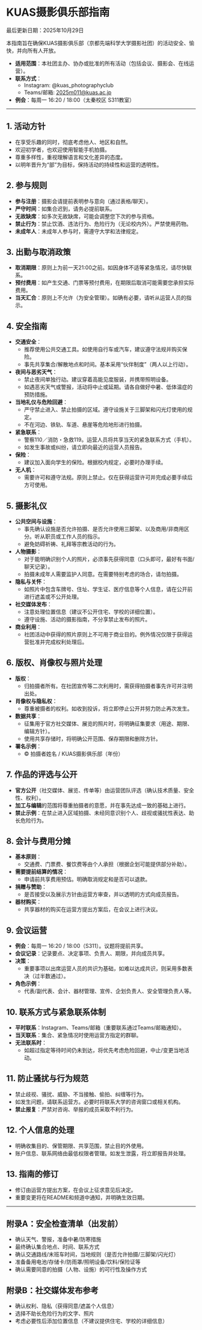 # KUAS摄影俱乐部指南
最后更新日期：2025年10月29日

本指南旨在确保KUAS摄影俱乐部（京都先端科学大学摄影社团）的活动安全、愉快，并向所有人开放。

- **适用范围**：本社团主办、协办或批准的所有活动（包括会议、摄影会、在线运营）。
- **联系方式**：
  - Instagram: @kuas_photographyclub
  - Teams/邮箱: 2025m011@kuas.ac.jp
- **例会**：每周一 16:20 / 18:00（太秦校区 S311教室）

---

## 1. 活动方针
- 在享受乐趣的同时，彻底考虑他人、地区和自然。
- 欢迎初学者，也欢迎使用智能手机拍摄。
- 尊重多样性，重视理解语言和文化差异的态度。
- 以明年晋升为“部”为目标，保持活动的持续性和运营的透明性。

## 2. 参与规则
- **参与注册**：摄影会请提前表明参与意向（通过表格/聊天）。
- **严守时间**：如集合迟到，请务必提前联系。
- **无故缺席**：如多次无故缺席，可能会调整您下次的参与资格。
- **禁止行为**：禁止饮酒、违法行为、危险行为（无论校内外）。严禁使用药物。
- **未成年人**：未成年人参与时，需遵守大学和法律规定。

## 3. 出勤与取消政策
- **取消期限**：原则上为前一天21:00之前。如因身体不适等紧急情况，请尽快联系。
- **预付费用**：如产生交通、门票等预付费用，在期限后取消可能需要您承担实际费用。
- **当天汇合**：原则上不允许（为安全管理）。如确有必要，请听从运营人员的指示。

## 4. 安全指南
- **交通安全**：
  - 推荐使用公共交通工具。如使用自行车或汽车，建议遵守法规并购买保险。
  - 事先共享集合/解散地点和时间。基本采用“伙伴制度”（两人以上行动）。
- **夜间与恶劣天气**：
  - 禁止夜间单独行动。建议穿着高能见度服装，并携带照明设备。
  - 如遇恶劣天气或警报，活动将中止或延期。请各自做好中暑、低体温症的预防措施。
- **当地礼仪与危险回避**：
  - 严守禁止进入、禁止拍摄的区域。遵守设施关于三脚架和闪光灯使用的规定。
  - 不在河边、铁轨、车道、悬崖等危险地形进行拍摄。
- **紧急联系**：
  - 警察110／消防・急救119。运营人员将共享当天的紧急联系方式（手机）。
  - 如发生事故或纠纷，请立即向最近的运营人员报告。
- **保险**：
  - 建议加入面向学生的保险。根据校内规定，必要时办理手续。
- **无人机**：
  - 需要许可和遵守法规。原则上禁止。仅在获得运营许可并完成必要手续后方可使用。

## 5. 摄影礼仪
- **公共空间与设施**：
  - 事先确认设施是否允许拍摄、是否允许使用三脚架、以及商用/非商用区分。听从职员或工作人员的指示。
  - 避免妨碍祈祷、礼拜等宗教活动的行为。
- **人物摄影**：
  - 对于能明确识别个人的照片，必须事先获得同意（口头即可，最好有书面/聊天记录）。
  - 拍摄未成年人需要监护人同意。在需要特别考虑的场合，请勿拍摄。
- **隐私与关怀**：
  - 如照片中包含车牌号、住址、学生证、医疗信息等个人信息，请在公开前进行遮盖或不公开处理。
- **社交媒体发布**：
  - 注意处理位置信息（建议不公开住宅、学校的详细位置）。
  - 遵守设施、活动的摄影指南，不分享禁止发布的照片。
- **商业利用**：
  - 社团活动中获得的照片原则上不可用于商业目的。例外情况仅限于获得运营批准并完成权利处理后。

## 6. 版权、肖像权与照片处理
- **版权**：
  - 归拍摄者所有。在社团宣传等二次利用时，需获得拍摄者事先许可并注明出处。
- **肖像权与隐私权**：
  - 尊重被摄者的权利。如收到投诉，将立即停止公开并努力防止再次发生。
- **数据共享**：
  - 征集用于官方社交媒体、展览的照片时，将明确征集要求（用途、期限、编辑方针）。
  - 使用共享存储时，将明确公开范围、保存期限和删除方针。
- **署名示例**：
  - © 拍摄者姓名 / KUAS摄影俱乐部（年份）

## 7. 作品的评选与公开
- **官方公开**（社交媒体、展览、传单等）由运营团队评选（确认技术质量、安全性、权利）。
- **加工与编辑**的范围将尊重拍摄者的意愿，并在事先达成一致的基础上进行。
- **禁止示例**：在禁止进入区域拍摄、未经同意识别个人、歧视或骚扰性表达、助长危险行为。

## 8. 会计与费用分摊
- **基本原则**：
  - 交通费、门票费、餐饮费等由个人承担（根据企划可能提供部分补助）。
- **需要提前结算的情况**：
  - 申请前共享费用预估。明确取消规定和是否可以退款。
- **捐赠与赞助**：
  - 是否接受以及展示方针由运营方审查，并以透明的方式向成员报告。
- **器材购买**：
  - 共享器材的购买在运营方提出方案后，在会议上进行决议。

## 9. 会议运营
- **例会**：每周一 16:20 / 18:00（S311）。议题将提前共享。
- **会议记录**：记录要点、决定事项、负责人、期限，并向成员共享。
- **决策**：
  - 重要事项以出席运营人员的共识为基础，如难以达成共识，则采用多数表决（过半数通过）。
- **角色示例**：
  - 代表/副代表、会计、器材管理、宣传、企划负责人、安全管理负责人等。

## 10. 联系方式与紧急联系体制
- **平时联系**：Instagram、Teams/邮箱（重要联系通过Teams/邮箱通知）。
- **当天联系**：集合、紧急情况时使用运营方指定的群聊。
- **无法联系时**：
  - 如超过指定等待时间仍未到达，将优先考虑危险回避，中止/变更当地活动。

## 11. 防止骚扰与行为规范
- 禁止歧视、骚扰、威胁、不当接触、偷拍、纠缠等行为。
- 如发生问题，请联系运营方。必要时将联系大学的咨询窗口或相关机构。
- **禁止报复**：严禁对咨询、举报的成员采取不利行为。

## 12. 个人信息的处理
- 明确收集目的、保管期限、共享范围，禁止目的外使用。
- 账户信息、联系网络由最低权限者管理。如发生泄露，将立即报告并处理。

## 13. 指南的修订
- 修订由运营方提出方案，在会议上征求意见后决定。
- 重要变更将在README和频道中通知，并明确生效日期。

---

## 附录A：安全检查清单（出发前）
- 确认天气、警报，准备中暑/防寒措施
- 最终确认集合地点、时间、联系方式
- 确认交通路线/末班车时间，当地规则（是否允许拍摄/三脚架/闪光灯）
- 准备备用电池/存储卡/防雨罩/照明设备/饮料/保险证等
- 确认需要同意的拍摄（人物、设施）的可行性及操作方式

## 附录B：社交媒体发布参考
- 确认权利、隐私（获得同意/遮盖个人信息）
- 选择不助长危险行为的文字、照片
- 考虑必要性后添加位置信息（不建议提供住宅、学校的详细信息）
